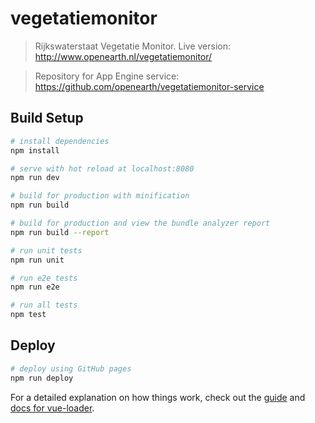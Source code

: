 # vegetatiemonitor

> Rijkswaterstaat Vegetatie Monitor.
> Live version: http://www.openearth.nl/vegetatiemonitor/

> Repository for App Engine service: https://github.com/openearth/vegetatiemonitor-service

## Build Setup

``` bash
# install dependencies
npm install

# serve with hot reload at localhost:8080
npm run dev

# build for production with minification
npm run build

# build for production and view the bundle analyzer report
npm run build --report

# run unit tests
npm run unit

# run e2e tests
npm run e2e

# run all tests
npm test
```

## Deploy

```bash
# deploy using GitHub pages
npm run deploy
```

For a detailed explanation on how things work, check out the [guide](http://vuejs-templates.github.io/webpack/) and [docs for vue-loader](http://vuejs.github.io/vue-loader).
